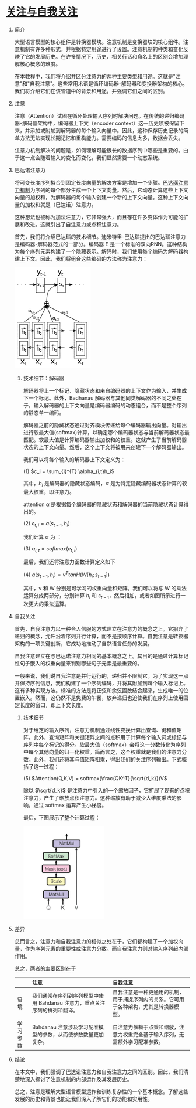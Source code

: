# [关注与自我关注](https://www.baeldung.com/cs/attention-self-badhanau-differences)

1. 简介

    大型语言模型的核心组件是转换器模块。注意机制是变换器块的核心组件。注意机制有许多种形式，并根据特定用途进行了设置。注意机制的种类和变化反映了它的发展历史。在许多情况下，历史、相关行话和命名上的区别会增加理解核心概念的难度。

    在本教程中，我们将介绍并区分注意力的两种主要类型和用途。这就是"注意"和"自我注意"。这些常用术语是循环编码器-解码器和变换器架构的核心。我们将介绍它们在该管道中的背景和用途，并强调它们之间的区别。

2. 注意

    注意（Attention）试图在循环处理输入序列时解决问题。在传统的递归编码器-解码器架构中，编码器上下文（encoder context）这一历史项被保留下来，并添加或附加到解码器的每个输入向量中。因此，这种保存历史记录的简单方法无法实现长期记忆和重构能力。需要编码的信息太多，数据会丢失。

    注意力机制解决的问题是，如何理解可能很长的数据序列中哪些是重要的。由于这一点会随着输入的变化而变化，我们显然需要一个动态系统。

3. 巴达诺注意力

    将可变长度序列拟合到固定长度向量的解决方案是增加一个步骤。[巴达瑙注意力机制](https://arxiv.org/pdf/1409.0473.pdf)为序列的每个部分生成一个上下文向量。然后，它动态计算这些上下文向量的加权和，为解码器的每个输入创建一个新的上下文向量。这种上下文向量的加权和就是（巴达诺）注意力。

    这种想法也被称为加法注意力，它非常强大，而且存在许多变体作为可能的扩展和改进。这就引出了自注意力或点积注意力。

    首先，我们将介绍巴达瑙的技术细节。迪米特里-巴达瑙提出的巴达瑙注意力是编码器-解码器范式的一部分。编码器 E 是一个标准的双向RNN。这种结构为每个序列元素构建了一个隐藏表示。解码时，我们使用每个编码为解码器构建上下文。因此，我们将组合这些编码的方法称为注意力：

    ![巴达诺注意力架构示例](pic/BadhanauAttention.webp)

    1. 技术细节：解码器

        解码器将上一个标记、隐藏状态和来自编码器的上下文作为输入，并生成下一个标记。此外，Badhanau 解码器与其他同类解码器的不同之处在于，输入解码器的上下文向量是编码器编码的动态组合，而不是整个序列的静态单一编码。

        解码器之前的隐藏状态通过对齐模块传递给每个编码器输出向量。对输出进行软最大值(softmax)计算，以确定哪个编码器状态与当前解码器状态最匹配。软最大值是计算编码器输出加权和的权重。这就产生了当前解码器状态的上下文向量。然后，这个上下文将被用来创建下一个解码器输出。

        我们可以将每个输入的解码器上下文定义为：

        (1) $c_i = \sum_{i}^{T} \alpha_{i,t}h_i$

        其中，$h_i$ 是编码器的隐藏状态编码，$\alpha$ 是为特定隐藏编码器状态计算的软最大权重，即注意力。

        attention $\alpha$ 是根据每个编码器的隐藏状态和解码器的当前隐藏状态计算得出的。

        (2) $e_{t,i} = a(s_{t-1},h_i)$

        我们计算 $\alpha$ 为 ：

        (3) $\alpha_{I,t} = softmax(e_{t,I})$

        最后，我们还将注意力函数计算定义如下

        (4) $a(s_{t-1},h_i) = v^TtanH(W[h_i ; s_{t-1}])$

        其中，v 和 W 分别是可学习的权重向量和矩阵。我们可以将与 W 的乘法运算分成两部分，分别计算 $h_i$ 和 $s_{t-1}$，然后相加，或者如图所示进行一次更大的乘法运算。

4. 自我关注

    首先，自我注意力以一种令人信服的方式建立在注意力的概念之上。它摒弃了递归的概念，允许沿着序列并行计算，而不是按顺序计算。自我注意是转换器架构的一项关键创新，它成功地推动了自然语言任务的发展。

    自我注意建立在与巴达诺注意力相同的基本概念之上。其目的是通过计算标记性句子嵌入的权重向量来判别哪些句子元素是最重要的。

    一般来说，我们说自我注意是并行运行的，递归并不限制它。为了实现这一点并保持序列信息，我们构建了一个序列编码，并将其附加到每个输入标记上。这有多种实现方法。标准的方法是将正弦和余弦函数结合起来，生成唯一的位置嵌入。然而，这仍然不是免费的午餐，放弃递归也迫使我们在序列上使用固定长度的窗口，即上下文长度。

    1. 技术细节

        对于给定的输入序列，注意力机制通过线性变换计算出查询、键和值矩阵。此外，查询矩阵和关键矩阵之间的点积用于计算每个输入词或标记与序列中每个标记的得分。软最大值（softmax）会将这一分数转化为序列中每个其他向量的归一化权重。简而言之，这个权重就是我们的注意力分数。此外，我们还将其与值矩阵相乘，得出我们的关注序列输出。下式概括了这一过程：

        (5) $Attention(Q,K,V) = softmax(\frac{QK^T}{\sqrt{d_k}})V$

        除以 $\sqrt{d_k}$ 是注意力中引入的一个缩放因子，它扩展了现有的点积注意力，产生了缩放点积注意力。这种缩放有助于减少大维度乘法的影响，通过 softmax 运算产生小梯度。

        最后，下图展示了整个计算过程：

        ![缩放点积注意力的计算步骤图](pic/scaled_dot_product_attention.webp)

5. 差异

    总而言之，注意力和自我注意力的相似之处在于，它们都构建了一个加权向量，作为序列元素的重要性或注意力分数。而自我注意力则对输入序列起内部作用。

    总之，两者的主要区别在于

    | |注意 |自我注意 |
    |-|-|-|
    |语境 |我们通常在序列到序列模型中使用 Bahdanau 注意力，重点关注序列的排列和翻译。|自我注意是一种更通用的机制，用于捕捉序列内的关系。它可用于各种架构，尤其是转换器模型。|
    |学习参数 |Bahdanau 注意涉及学习配准模型的参数，从而使参数数量更加复杂。|自注意力依赖于点乘和缩放，注意力权重完全基于输入序列，无需额外学习配准参数。|

6. 结论

    在本文中，我们强调了巴达诺注意力和自我注意力之间的区别。因此，我们清楚地深入探讨了注意机制的内部运作及其发展历史。

    总之，注意是理解大型语言模型运作和训练复杂性的一个基本概念。了解这些发展的历史和背景也能让我们深入了解它们的功能和实用性。
